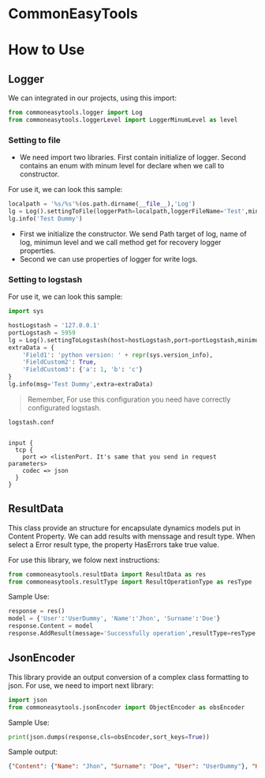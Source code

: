 # CommonEasyTools


#   How to Use

##  __Logger__

We can integrated in our projects, using this import:

```py
from commoneasytools.logger import Log
from commoneasytools.loggerLevel import LoggerMinumLevel as level
```

### __Setting to file__

*   We need import two libraries. First contain initialize of logger. Second contains an enum with minum level for declare when we call to constructor.

For use it, we can look this sample:

```py
localpath = '%s/%s'%(os.path.dirname(__file__),'Log')
lg = Log().settingToFile(loggerPath=localpath,loggerFileName='Test',minimunLevel=level.DEBUG)
lg.info('Test Dummy') 
```

*   First we initialize the constructor. We send Path target of log, name of log, minimun level and we call method get for recovery logger properties.
*   Second we can use properties of logger for write logs.

### __Setting to logstash__


For use it, we can look this sample:

```py
import sys

hostLogstash = '127.0.0.1'
portLogstash = 5959
lg = Log().settingToLogstash(host=hostLogstash,port=portLogstash,minimunLevel=level.DEBUG)
extraData = {
    'Field1': 'python version: ' + repr(sys.version_info),
    'FieldCustom2': True,
    'FieldCustom3': {'a': 1, 'b': 'c'}
}
lg.info(msg='Test Dummy',extra=extraData) 
```

>   Remember, For use this configuration you need have correctly configurated logstash.

```
logstash.conf


input {
  tcp {
    port => <listenPort. It's same that you send in request parameters>
    codec => json
  }
}
```

##  __ResultData__

This class provide an structure for encapsulate dynamics models put in Content Property. We can add results with menssage and result type. When select a Error result type, the property HasErrors take true value. 

For use this library, we folow next instructions:

```py
from commoneasytools.resultData import ResultData as res
from commoneasytools.resultType import ResultOperationType as resType
```

Sample Use:

```py
response = res()
model = {'User':'UserDummy', 'Name':'Jhon', 'Surname':'Doe'}
response.Content = model
response.AddResult(message='Successfully operation',resultType=resType.SUCCESS)
```

##  __JsonEncoder__

This library provide an output conversion of a complex class formatting to json. For use, we need to import next library:

```py
import json
from commoneasytools.jsonEncoder import ObjectEncoder as obsEncoder
```

Sample Use:

```py
print(json.dumps(response,cls=obsEncoder,sort_keys=True))
```

Sample output:
```json
{"Content": {"Name": "Jhon", "Surname": "Doe", "User": "UserDummy"}, "HasErrors": false, "ResultOperationEntities": [{"Message": "Successfully operation", "ResultType": {"name": "SUCCESS", "value": 3}}]}
```